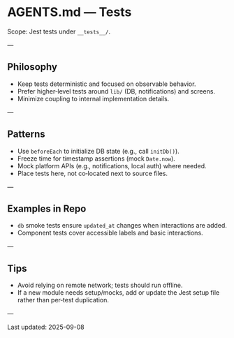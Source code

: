 # AGENTS.md — Tests

Scope: Jest tests under `__tests__/`.

—

## Philosophy

- Keep tests deterministic and focused on observable behavior.
- Prefer higher‑level tests around `lib/` (DB, notifications) and screens.
- Minimize coupling to internal implementation details.

—

## Patterns

- Use `beforeEach` to initialize DB state (e.g., call `initDb()`).
- Freeze time for timestamp assertions (mock `Date.now`).
- Mock platform APIs (e.g., notifications, local auth) where needed.
- Place tests here, not co‑located next to source files.

—

## Examples in Repo

- `db` smoke tests ensure `updated_at` changes when interactions are added.
- Component tests cover accessible labels and basic interactions.

—

## Tips

- Avoid relying on remote network; tests should run offline.
- If a new module needs setup/mocks, add or update the Jest setup file rather than per‑test duplication.

—

Last updated: 2025-09-08

